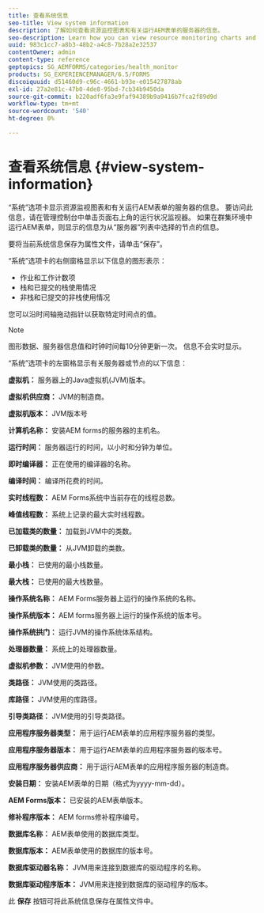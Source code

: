 ```yaml
---
title: 查看系统信息
seo-title: View system information
description: 了解如何查看资源监控图表和有关运行AEM表单的服务器的信息。
seo-description: Learn how you can view resource monitoring charts and information about the server that is running AEM forms.
uuid: 983c1cc7-a8b3-48b2-a4c8-7b28a2e32537
contentOwner: admin
content-type: reference
geptopics: SG_AEMFORMS/categories/health_monitor
products: SG_EXPERIENCEMANAGER/6.5/FORMS
discoiquuid: d51460d9-c96c-4661-b93e-e015427878ab
exl-id: 27a2e81c-47b0-4de8-95bd-7cb34b9450da
source-git-commit: b220adf6fa3e9faf94389b9a9416b7fca2f89d9d
workflow-type: tm+mt
source-wordcount: '540'
ht-degree: 0%

---
```


# 查看系统信息 {#view-system-information}

“系统”选项卡显示资源监视图表和有关运行AEM表单的服务器的信息。 要访问此信息，请在管理控制台中单击页面右上角的运行状况监视器。 如果在群集环境中运行AEM表单，则显示的信息为从“服务器”列表中选择的节点的信息。

要将当前系统信息保存为属性文件，请单击“保存”。

“系统”选项卡的右侧窗格显示以下信息的图形表示：

* 作业和工作计数项
* 栈和已提交的栈使用情况
* 非栈和已提交的非栈使用情况

您可以沿时间轴拖动指针以获取特定时间点的值。

>[!NOTE]
>
>图形数据、服务器信息值和时钟时间每10分钟更新一次。 信息不会实时显示。

“系统”选项卡的左窗格显示有关服务器或节点的以下信息：

**虚拟机：** 服务器上的Java虚拟机(JVM)版本。

**虚拟机供应商：** JVM的制造商。

**虚拟机版本：** JVM版本号

**计算机名称：** 安装AEM forms的服务器的主机名。

**运行时间：** 服务器运行的时间，以小时和分钟为单位。

**即时编译器：** 正在使用的编译器的名称。

**编译时间：** 编译所花费的时间。

**实时线程数：** AEM Forms系统中当前存在的线程总数。

**峰值线程数：** 系统上记录的最大实时线程数。

**已加载类的数量：** 加载到JVM中的类数。

**已卸载类的数量：** 从JVM卸载的类数。

**最小栈：** 已使用的最小栈数量。

**最大栈：** 已使用的最大栈数量。

**操作系统名称：** AEM Forms服务器上运行的操作系统的名称。

**操作系统版本：** AEM forms服务器上运行的操作系统的版本号。

**操作系统拱门：** 运行JVM的操作系统体系结构。

**处理器数量：** 系统上的处理器数量。

**虚拟机参数：** JVM使用的参数。

**类路径：** JVM使用的类路径。

**库路径：** JVM使用的库路径。

**引导类路径：** JVM使用的引导类路径。

**应用程序服务器类型：** 用于运行AEM表单的应用程序服务器的类型。

**应用程序服务器版本：** 用于运行AEM表单的应用程序服务器的版本号。

**应用程序服务器供应商：** 用于运行AEM表单的应用程序服务器的制造商。

**安装日期：** 安装AEM表单的日期（格式为yyyy-mm-dd）。

**AEM Forms版本：** 已安装的AEM表单版本。

**修补程序版本：** AEM forms修补程序编号。

**数据库名称：** AEM表单使用的数据库类型。

**数据库版本：** AEM表单使用的数据库的版本号。

**数据库驱动器名称：** JVM用来连接到数据库的驱动程序的名称。

**数据库驱动程序版本：** JVM用来连接到数据库的驱动程序的版本。

此 **保存** 按钮可将此系统信息保存在属性文件中。
